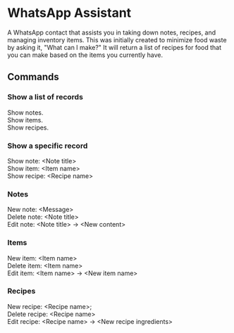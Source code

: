 # WhatsApp Assistant

A WhatsApp contact that assists you in taking down notes, recipes, and managing inventory items. This was initially created to minimize food waste by asking it, "What can I make?" It will return a list of recipes for food that you can make based on the items you currently have.

## Commands
### Show a list of records
Show notes.\
Show items.\
Show recipes.

### Show a specific record
Show note: \<Note title>\
Show item: \<Item name>\
Show recipe: \<Recipe name>

### Notes
New note: \<Message>\
Delete note: \<Note title>\
Edit note: \<Note title> -> \<New content>

### Items
New item: \<Item name>\
Delete item: \<Item name>\
Edit item: \<Item name> -> \<New item name>

### Recipes
New recipe: \<Recipe name>; <Recipe Ingredients>\
Delete recipe: \<Recipe name>\
Edit recipe: \<Recipe name> -> \<New recipe ingredients>
